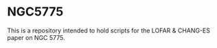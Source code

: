 # NGC5775

This is a repository intended to hold scripts for the LOFAR & CHANG-ES paper on NGC 5775.
